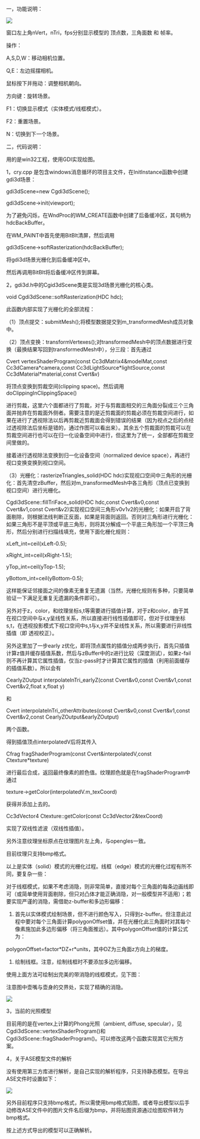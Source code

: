 一，功能说明：

![](media/f8a123e17ad421e19541d1d4bc5f6527.png)

窗口左上角nVert，nTri，fps分别显示模型的 顶点数，三角面数 和 帧率。

操作：

A,S,D,W：移动相机位置。

Q,E：左边摇摆相机。

鼠标按下并拖动：调整相机朝向。

方向键：旋转场景。

F1：切换显示模式（实体模式/线框模式）。

F2：重置场景。

N：切换到下一个场景。

二，代码说明：

用的是win32工程，使用GDI实现绘图。

1，cry.cpp
是包含windows消息循环的项目主文件，在InitInstance函数中创建gdi3d场景：

gdi3dScene=new Cgdi3dScene();

gdi3dScene-\>init(viewport);

为了避免闪烁，在WndProc的WM_CREATE函数中创建了后备缓冲区，其句柄为hdcBackBuffer。

在WM_PAINT中首先使用BitBlt清屏，然后调用

gdi3dScene-\>softRasterization(hdcBackBuffer);

将gdi3d场景光栅化到后备缓冲区中。

然后再调用BitBlt将后备缓冲区传到屏幕。

2，gdi3d.h中的Cgid3dScene类是实现3d场景光栅化的核心类。

void Cgdi3dScene::softRasterization(HDC hdc);

此函数内部实现了光栅化的全部流程：

（1）顶点提交：submitMesh();将模型数据提交到m_transformedMesh成员对象中。

（2）顶点变换：transformVertexes();对transformedMesh中的顶点数据进行变换（最换结果写回到transformedMesh中），分三段：首先通过

Cvert vertexShaderProgram(const Cc3dMatrix4&modelMat,const
Cc3dCamera\*camera,const Cc3dLightSource\*lightSource,const
Cc3dMaterial\*material,const Cvert&v)

将顶点变换到剪裁空间(clipping space)。然后调用doClippingInClippingSpace()

进行剪裁，这里六个面都进行了剪裁，对于与剪裁面相交的三角面分裂成三个三角面并抛弃在剪裁面外侧者。需要注意的是近剪裁面的剪裁必须在剪裁空间进行，如果在进行了透视除法以后再剪裁近剪裁面会得到错误的结果（因为视点之后的点经过透视除法后坐标是错的，通过作图可以看出来）。其余五个剪裁面的剪裁可以在剪裁空间进行也可以在归一化设备空间中进行，但这里为了统一，全部都在剪裁空间里做的。

接着进行透视除法变换到归一化设备空间（normalized device
space），再进行视口变换变换到视口空间。

（3）光栅化：rasterizeTriangles_solid(HDC
hdc)实现视口空间中三角形的光栅化：首先清空zBuffer，然后对m_transformedMesh中各三角形（顶点已变换到视口空间）进行光栅化。

Cgdi3dScene::fillTriFace_solid(HDC hdc,const Cvert&v0,const Cvert&v1,const
Cvert&v2)实现视口空间三角形v0v1v2的光栅化：如果开启了背面剔除，则根据法线判断正反面，如果是背面则返回。否则对三角形进行光栅化：如果三角形不是平顶或平底三角形，则将其分解成一个平底三角形加一个平顶三角形，然后分别进行扫描线填充，使用下面化栅化规则：

xLeft_int=ceil(xLeft-0.5);

xRight_int=ceil(xRight-1.5);

yTop_int=ceil(yTop-1.5);

yBottom_int=ceil(yBottom-0.5);

这样能保证邻接面之间的像素无重复无遗漏（当然，光栅化规则有多种，只要简单验证一下满足无重复无遗漏的条件即可）。

另外对于z，color，和纹理坐标s,t等需要进行插值计算，对于z和color，由于其在视口空间中与x,y呈线性关系，所以直接进行线性插值即可，但对于纹理坐标s,t，在透视投影模式下视口空间中s,t与x,y并不呈线性关系，所以需要进行非线性插值（即
透视校正）。

另外这里加了一步early
z优化，即将顶点属性的插值分成两步执行，首先只插值计算z值并缓存插值系数，然后与zBuffer中的z进行比较（深度测试），如果z-fail则不再计算其它属性插值，仅当z-pass时才计算其它属性的插值（利用前面缓存的插值系数）。所以会有

CearlyZOutput interpolateInTri_earlyZ(const Cvert&v0,const Cvert&v1,const
Cvert&v2,float x,float y)

和

Cvert interpolateInTri_otherAttributes(const Cvert&v0,const Cvert&v1,const
Cvert&v2,const CearlyZOutput&earlyZOutput)

两个函数。

得到插值顶点interpolatedV后将其传入

Cfrag fragShaderProgram(const Cvert&interpolatedV,const Ctexture\*texture)

进行最后合成，返回最终像素的颜色值。纹理颜色就是在fragShaderProgram中通过

texture-\>getColor(interpolatedV.m_texCoord)

获得并添加上去的。

Cc3dVector4 Ctexture::getColor(const Cc3dVector2&texCoord)

实现了双线性滤波（双线性插值）。

另外注意纹理坐标原点在纹理图片左上角，与opengles一致。

目前纹理只支持bmp格式。

以上是实体（solid）模式的光栅化过程。线框（edge）模式的光栅化过程有所不同，要复杂一些：

对于线框模式，如果不考虑消隐，则非常简单，直接对每个三角面的每条边画线即可（或简单使用背面剔除，但只对凸体才能正确消隐，对一般模型并不适用）；若要实现严谨的消隐，需借助z-buffer和多边形偏移：

1.  首先以实体模式绘制场景，但不进行颜色写入，只得到z-buffer。但注意此过程中要对每个三角面计算polygonOffset值，并在光栅化此三角面时对其每个像素施加此多边形偏移（将三角面推远）。其中polygonOffset值的计算公式为：

polygonOffset=factor\*DZ+r\*units，其中DZ为三角面z方向上的梯度。

1.  绘制线框。注意，绘制线框时不要添加多边形偏移。

使用上面方法可绘制出完美的带消隐的线框模式，见下图：

注意图中壶嘴与壶身的交界处，实现了精确的消隐。

![](media/d95d880b49bb44647f420780e23c838f.png)

3，当前的光照模型

目前用的是在vertex上计算的Phong光照（ambient, diffuse,
specular），见Cgdi3dScene::vertexShaderProgram()和Cgdi3dScene::fragShaderProgram()。可以修改这两个函数实现其它光照方案。

4，关于ASE模型文件的解析

没有使用第三方库进行解析，是自己实现的解析程序，只支持静态模型。在导出ASE文件时设置如下：

![](media/f676372c678d64eb1a8c3dd8668f3490.png)

另外目前程序只支持bmp格式，所以需使用bmp格式贴图，或者导出模型以后手动修改ASE文件中的图片文件名后缀为bmp，并将贴图资源通过绘图软件转为bmp格式。

按上述方式导出的模型可以正确解析。

